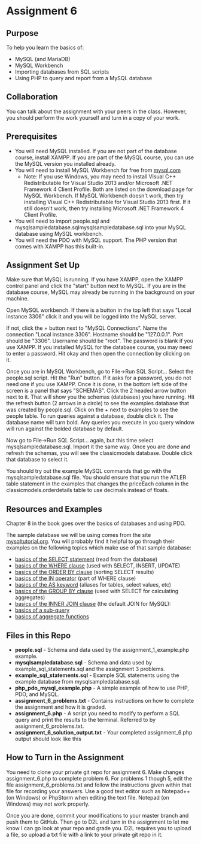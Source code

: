 Assignment 6
============

Purpose
-------
To help you learn the basics of:
* MySQL (and MariaDB)
* MySQL Workbench
* Importing databases from SQL scripts
* Using PHP to query and report from a MySQL database

Collaboration
-------------
You can talk about the assignment with your peers in the class.  However, you should perform the work yourself and turn in a copy of your work.

Prerequisites
-------------
* You will need MySQL installed.  If you are not part of the database course, install XAMPP.  If you are part of the MySQL course, you can use the MySQL version you installed already.
* You will need to install MySQL Workbench for free from [mysql.com](https://www.mysql.com/products/workbench/)
  - Note: If you use Windows, you may need to install Visual C++ Redistributable for Visual Studio 2013 and/or Microsoft .NET Framework 4 Client Profile.  Both are listed on the download page for MySQL Workbench.  If MySQL Workbench doesn't work, then try installing Visual C++ Redistributable for Visual Studio 2013 first.  If it still doesn't work, then try installing Microsoft .NET Framework 4 Client Profile.
* You will need to import people.sql and mysqlsampledatabase.sqlmysqlsampledatabase.sql into your MySQL database using MySQL workbench.
* You will need the PDO with MySQL support.  The PHP version that comes with XAMPP has this built-in.

Assignment Set Up
-----------------
Make sure that MySQL is running.  If you have XAMPP, open the XAMPP control panel and click the "start" button next to MySQL.  If you are in the database course, MySQL may already be running in the background on your machine.

Open MySQL workbench.  If there is a button in the top left that says "Local instance 3306" click it and you will be logged into the MySQL server.

If not, click the + button next to "MySQL Connections".  Name the connection "Local instance 3306".  Hostname should be "127.0.0.1".  Port should be "3306".  Username should be "root".  The password is blank if you use XAMPP.  If you installed MySQL for the database course, you may need to enter a password.  Hit okay and then open the connection by clicking on it.

Once you are in MySQL Workbench, go to File->Run SQL Script...  Select the people.sql script.  Hit the "Run" button.  If it asks for a password, you do not need one if you use XAMPP. Once it is done, in the bottom left side of the screen is a panel that says "SCHEMAS".  Click the 2 headed arrow button next to it.  That will show you the schemas (databases) you have running.  Hit the refresh button (2 arrows in a circle) to see the examples database that was created by people.sql.  Click on the + next to examples to see the people table.  To run queries against a database, double click it.  The database name will turn bold.  Any queries you execute in you query window will run against the bolded database by default.

Now go to File->Run SQL Script... again, but this time select mysqlsampledatabase.sql.  Import it the same way.  Once you are done and refresh the schemas, you will see the classicmodels database.  Double click that database to select it.

You should try out the example MySQL commands that go with the mysqlsampledatabase.sql file.  You should ensure that you run the ATLER table statement in the examples that changes the priceEach column in the classicmodels.orderdetails table to use decimals instead of floats.

Resources and Examples
----------------------
Chapter 8 in the book goes over the basics of databases and using PDO.

The sample database we will be using comes from the site [mysqltutorial.org](http://www.mysqltutorial.org/).  You will probably find it helpful to go through their examples on the following topics which make use of that sample database:
* [basics of the SELECT statement](http://www.mysqltutorial.org/mysql-select-statement-query-data.aspx) (read from the database)
* [basics of the WHERE clause](http://www.mysqltutorial.org/mysql-where/) (used with SELECT, INSERT, UPDATE)
* [basics of the ORDER BY clause](http://www.mysqltutorial.org/mysql-order-by/) (sorting SELECT results)
* [basics of the IN operator](http://www.mysqltutorial.org/sql-in.aspx) (part of WHERE clause)
* [basics of the AS keyword](http://www.mysqltutorial.org/mysql-alias/) (aliases for tables, select values, etc)
* [basics of the GROUP BY clause](http://www.mysqltutorial.org/mysql-group-by.aspx) (used with SELECT for calculating aggregates)
* [basics of the INNER JOIN clause](http://www.mysqltutorial.org/mysql-inner-join.aspx) (the default JOIN for MySQL):
* [basics of a sub-query](http://www.mysqltutorial.org/mysql-subquery/)
* [basics of aggregate functions](http://www.mysqltutorial.org/mysql-aggregate-functions.aspx)

Files in this Repo
------------------
* **people.sql** - Schema and data used by the assignment_1_example.php example.
* **mysqlsampledatabase.sql** - Schema and data used by example_sql_statements.sql and the assignment 3 problems.
* **example_sql_statements.sql** - Example SQL statements using the example database from mysqlsampledatabase.sql.
* **php_pdo_mysql_example.php** - A simple example of how to use PHP, PDO, and MySQL.
* **assignment_6_problems.txt** - Contains instructions on how to complete the assignment and how it is graded.
* **assignment_6.php** - A script you need to modify to perform a SQL query and print the results to the terminal.  Referred to by assignment_6_problems.txt.
* **assignment_6_solution_output.txt** - Your completed assignment_6.php output should look like this

How to Turn in the Assignment
-----------------------------
You need to clone your private git repo for assignment 6.  Make changes assignment_6.php to complete problem 6.  For problems 1 though 5, edit the file assignment_6_problems.txt and follow the instructions given within that file for recording your answers.  Use a good text editor such as Notepad++ (on Windows) or PhpStorm when editing the text file.  Notepad (on Windows) may not work properly.

Once you are done, commit your modifications to your master branch and push them to GitHub.  Then go to D2L and turn in the assignment to let me know I can go look at your repo and grade you.  D2L requires you to upload a file, so upload a txt file with a link to your private git repo in it.
